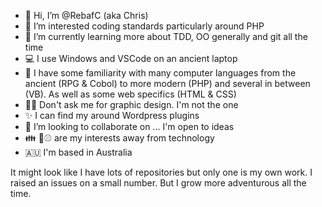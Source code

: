 - 👋 Hi, I’m @RebafC (aka Chris)
- 👀 I’m interested coding standards particularly around PHP
- 🌱 I’m currently learning more about TDD, OO generally and git all the time
- 💻 I use Windows and VSCode on an ancient laptop
- 🤔 I have some familiarity with many computer languages from the ancient (RPG & Cobol) to more modern (PHP) and several in between (VB).
As well as some web specifics (HTML & CSS)
- 😵‍💫 Don't ask me for graphic design. I'm not the one
- ✨ I can find my around Wordpress plugins
- 💞️ I’m looking to collaborate on ... I'm open to ideas
- 👪 🎸⚾ are my interests away from technology
- 🇦🇺 I'm based in Australia

It might look like I have lots of repositories but only one is my own work. I raised an issues on a small number. But I grow more adventurous all the time.

<!---
- 📫 How to reach me ...

RebafC/RebafC is a ✨ special ✨ repository because its `README.md` (this file) appears on your GitHub profile.
You can click the Preview link to take a look at your changes.
--->
